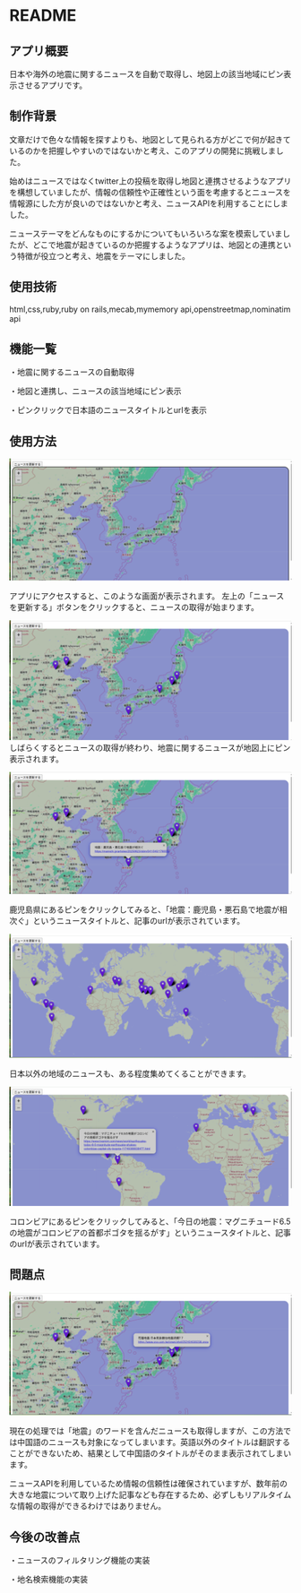 # README

## アプリ概要

日本や海外の地震に関するニュースを自動で取得し、地図上の該当地域にピン表示させるアプリです。

## 制作背景

文章だけで色々な情報を探すよりも、地図として見られる方がどこで何が起きているのかを把握しやすいのではないかと考え、このアプリの開発に挑戦しました。

始めはニュースではなくtwitter上の投稿を取得し地図と連携させるようなアプリを構想していましたが、情報の信頼性や正確性という面を考慮するとニュースを情報源にした方が良いのではないかと考え、ニュースAPIを利用することにしました。

ニューステーマをどんなものにするかについてもいろいろな案を模索していましたが、どこで地震が起きているのか把握するようなアプリは、地図との連携という特徴が役立つと考え、地震をテーマにしました。

## 使用技術

html,css,ruby,ruby on rails,mecab,mymemory api,openstreetmap,nominatim api


## 機能一覧

・地震に関するニュースの自動取得

・地図と連携し、ニュースの該当地域にピン表示

・ピンクリックで日本語のニュースタイトルとurlを表示

## 使用方法

![ニュースホーム画面](images/地震ニュースホーム画面.png)

アプリにアクセスすると、このような画面が表示されます。
左上の「ニュースを更新する」ボタンをクリックすると、ニュースの取得が始まります。

![ニュース更新後画面](images/地震ニュース更新後画面.png)
しばらくするとニュースの取得が終わり、地震に関するニュースが地図上にピン表示されます。

![ピンクリック画面1](images/地震ニュースピンクリック1.png)

鹿児島県にあるピンをクリックしてみると、「地震：鹿児島・悪石島で地震が相次ぐ」というニュースタイトルと、記事のurlが表示されています。

![更新後全体画面](images/地震ニュース更新後全体画面.png)

日本以外の地域のニュースも、ある程度集めてくることができます。

![ピンクリック画面3](images/地震ニュースピンクリック3.png)

コロンビアにあるピンをクリックしてみると、「今日の地震：マグニチュード6.5の地震がコロンビアの首都ポゴタを揺るがす」というニュースタイトルと、記事のurlが表示されています。

## 問題点

![自身ニュースピンクリック2](images/地震ニュースピンクリック2.png)

現在の処理では「地震」のワードを含んだニュースも取得しますが、この方法では中国語のニュースも対象になってしまいます。英語以外のタイトルは翻訳することができないため、結果として中国語のタイトルがそのまま表示されてしまいます。

ニュースAPIを利用しているため情報の信頼性は確保されていますが、数年前の大きな地震について取り上げた記事なども存在するため、必ずしもリアルタイムな情報の取得ができるわけではありません。


## 今後の改善点

・ニュースのフィルタリング機能の実装

・地名検索機能の実装
